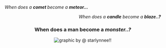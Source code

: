 <p align="left">
  <i> When does a <b> comet </b> become a <b> meteor... </b> </i>
</p>

<p align="right">
  <i> When does a <b> candle</b> become a <b> blaze..? </b> </i>
</p>

<h3 align="center">
  When does a man become a <i> monster..? </i>
</h3>

<p align="center">
  <img src="https://file.garden/Z1OpYh3OMHUM4tMG/star_comm.png" alt="graphic by @ starlynnee!!">
</p>
